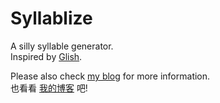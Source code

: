 # Syllablize

A silly syllable generator.  
Inspired by [Glish](https://github.com/paralogical/glish).

Please also check [my blog](http://blog.ememememem.space/index.php/programming/syllablizer/) for more information.  
也看看 [我的博客](http://blog.ememememem.space/index.php/programming/syllablizer/) 吧!
